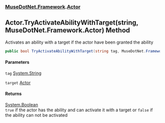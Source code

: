 ### [MuseDotNet.Framework](./MuseDotNet-Framework.md 'MuseDotNet.Framework').[Actor](./Actor.md 'MuseDotNet.Framework.Actor')
## Actor.TryActivateAbilityWithTarget(string, MuseDotNet.Framework.Actor) Method
Activates an ability with a target if the actor have been granted the ability  
```csharp
public bool TryActivateAbilityWithTarget(string tag, MuseDotNet.Framework.Actor target);
```
#### Parameters
<a name='MuseDotNet-Framework-Actor-TryActivateAbilityWithTarget(string_MuseDotNet-Framework-Actor)-tag'></a>
`tag` [System.String](https://docs.microsoft.com/en-us/dotnet/api/System.String 'System.String')  
  
<a name='MuseDotNet-Framework-Actor-TryActivateAbilityWithTarget(string_MuseDotNet-Framework-Actor)-target'></a>
`target` [Actor](./Actor.md 'MuseDotNet.Framework.Actor')  
  
#### Returns
[System.Boolean](https://docs.microsoft.com/en-us/dotnet/api/System.Boolean 'System.Boolean')  
`true` if the actor has the ability and can activate it with a target or `false` if the ability can not be activated  
